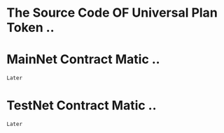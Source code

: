 # The Source Code OF Universal Plan Token ..
# MainNet Contract Matic ..
`Later`
# TestNet Contract Matic ..
`Later`
